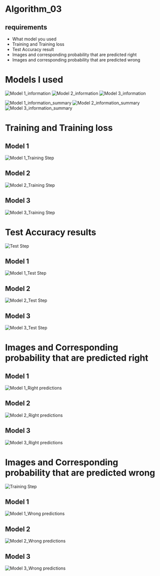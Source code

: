 # Algorithm_03
## requirements
- What model you used
- Training and Training loss
- Test Accuracy result
- Images and corresponding probability that are predicted right
- Images and corresponding probability that are predicted wrong

# Models I used

![Model 1_information](https://user-images.githubusercontent.com/53007295/83225643-3813cf00-a1bb-11ea-9681-e1ca1eeb14b0.png)
![Model 2_information](https://user-images.githubusercontent.com/53007295/83225654-3ba75600-a1bb-11ea-87e6-f39546e14150.png)
![Model 3_information](https://user-images.githubusercontent.com/53007295/83225661-3d711980-a1bb-11ea-9af9-b21915b5d7ab.png)

![Model 1_information_summary](https://user-images.githubusercontent.com/53007295/83225645-38ac6580-a1bb-11ea-8b27-01d4f1692738.png)
![Model 2_information_summary](https://user-images.githubusercontent.com/53007295/83225655-3ba75600-a1bb-11ea-9861-8e586e64ed1d.png)
![Model 3_information_summary](https://user-images.githubusercontent.com/53007295/83225664-3f3add00-a1bb-11ea-88df-ac8da581a478.png)

# Training and Training loss
## Model 1
![Model 1_Training Step](https://user-images.githubusercontent.com/53007295/83225650-39dd9280-a1bb-11ea-8d53-079678bc7372.png)
## Model 2
![Model 2_Training Step](https://user-images.githubusercontent.com/53007295/83225658-3cd88300-a1bb-11ea-963c-82be85a6136b.png)
## Model 3
![Model 3_Training Step](https://user-images.githubusercontent.com/53007295/83225668-406c0a00-a1bb-11ea-845c-654d2fb478f2.png)

# Test Accuracy results

![Test Step](https://user-images.githubusercontent.com/53007295/83225671-4104a080-a1bb-11ea-9d0c-39b271215879.png)

## Model 1
![Model 1_Test Step](https://user-images.githubusercontent.com/53007295/83226394-e2402680-a1bc-11ea-9c94-124f212d8c3f.png)
## Model 2
![Model 2_Test Step](https://user-images.githubusercontent.com/53007295/83226399-e53b1700-a1bc-11ea-8d78-a2281a24f3b2.png)
## Model 3
![Model 3_Test Step](https://user-images.githubusercontent.com/53007295/83226404-e79d7100-a1bc-11ea-960e-0a317585cc34.png)

# Images and Corresponding probability that are predicted right

## Model 1
![Model 1_Right predictions](https://user-images.githubusercontent.com/53007295/83225648-3944fc00-a1bb-11ea-9722-d8fb546138f2.png)
## Model 2
![Model 2_Right predictions](https://user-images.githubusercontent.com/53007295/83225656-3c3fec80-a1bb-11ea-9a3e-6a6fa8729930.png)
## Model 3
![Model 3_Right predictions](https://user-images.githubusercontent.com/53007295/83225666-3fd37380-a1bb-11ea-9e19-c451d2c06338.png)

# Images and Corresponding probability that are predicted wrong

![Training Step](https://user-images.githubusercontent.com/53007295/83225673-419d3700-a1bb-11ea-9199-9f691b0cfd7f.png)
## Model 1
![Model 1_Wrong predictions](https://user-images.githubusercontent.com/53007295/83225652-3a762900-a1bb-11ea-9cb4-cd1bfca38bdc.png)
## Model 2
![Model 2_Wrong predictions](https://user-images.githubusercontent.com/53007295/83225659-3cd88300-a1bb-11ea-9162-73d7c4064741.png)
## Model 3
![Model 3_Wrong predictions](https://user-images.githubusercontent.com/53007295/83225670-406c0a00-a1bb-11ea-9cc8-e41611829f46.png)
